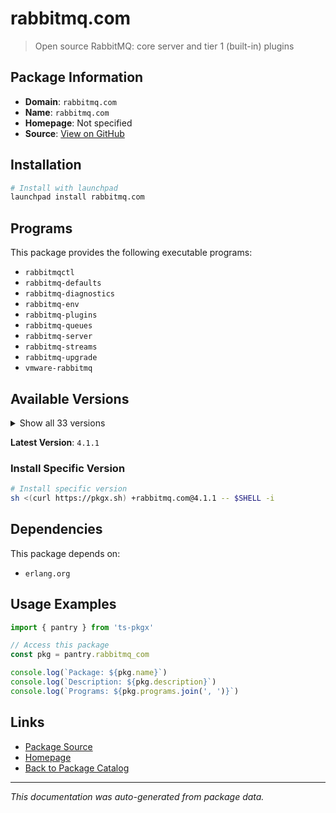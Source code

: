 # rabbitmq.com

> Open source RabbitMQ: core server and tier 1 (built-in) plugins

## Package Information

- **Domain**: `rabbitmq.com`
- **Name**: `rabbitmq.com`
- **Homepage**: Not specified
- **Source**: [View on GitHub](https://github.com/pkgxdev/pantry/tree/main/projects/rabbitmq.com/package.yml)

## Installation

```bash
# Install with launchpad
launchpad install rabbitmq.com
```

## Programs

This package provides the following executable programs:

- `rabbitmqctl`
- `rabbitmq-defaults`
- `rabbitmq-diagnostics`
- `rabbitmq-env`
- `rabbitmq-plugins`
- `rabbitmq-queues`
- `rabbitmq-server`
- `rabbitmq-streams`
- `rabbitmq-upgrade`
- `vmware-rabbitmq`

## Available Versions

<details>
<summary>Show all 33 versions</summary>

- `4.1.1`, `4.1.0`, `4.0.9`, `4.0.8`, `4.0.7`
- `4.0.6`, `4.0.5`, `4.0.4`, `4.0.3`, `4.0.2`
- `4.0.1`, `4.0.0`, `3.13.7`, `3.13.6`, `3.13.5`
- `3.13.4`, `3.13.3`, `3.13.2`, `3.13.1`, `3.13.0`
- `3.12.14`, `3.12.13`, `3.12.12`, `3.12.11`, `3.12.10`
- `3.12.9`, `3.12.8`, `3.12.7`, `3.12.6`, `3.11.28`
- `3.11.26`, `3.11.25`, `3.11.24`

</details>

**Latest Version**: `4.1.1`

### Install Specific Version

```bash
# Install specific version
sh <(curl https://pkgx.sh) +rabbitmq.com@4.1.1 -- $SHELL -i
```

## Dependencies

This package depends on:

- `erlang.org`

## Usage Examples

```typescript
import { pantry } from 'ts-pkgx'

// Access this package
const pkg = pantry.rabbitmq_com

console.log(`Package: ${pkg.name}`)
console.log(`Description: ${pkg.description}`)
console.log(`Programs: ${pkg.programs.join(', ')}`)
```

## Links

- [Package Source](https://github.com/pkgxdev/pantry/tree/main/projects/rabbitmq.com/package.yml)
- [Homepage](#)
- [Back to Package Catalog](../package-catalog.md)

---

*This documentation was auto-generated from package data.*
